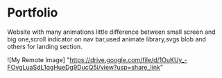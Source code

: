 # Portfolio
Website with many animations little difference between small screen and big one,scroll indicator on nav bar,used animate library,svgs blob and others for landing section. 

![My Remote Image] "https://drive.google.com/file/d/1OuKUy_-FOvgLuaSdL1qgHueDg9DucQ5i/view?usp=share_link"
